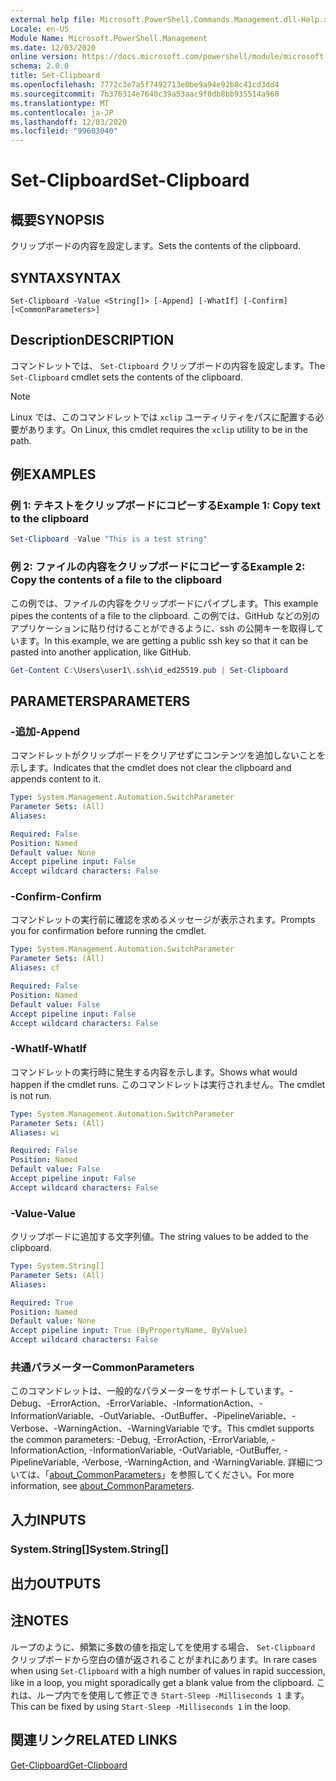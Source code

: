 ```yaml
---
external help file: Microsoft.PowerShell.Commands.Management.dll-Help.xml
Locale: en-US
Module Name: Microsoft.PowerShell.Management
ms.date: 12/03/2020
online version: https://docs.microsoft.com/powershell/module/microsoft.powershell.management/set-clipboard?view=powershell-7.2&WT.mc_id=ps-gethelp
schema: 2.0.0
title: Set-Clipboard
ms.openlocfilehash: 7772c3e7a5f7492713e0be9a94e92b8c41cd3dd4
ms.sourcegitcommit: 7b376314e7640c39a53aac9f0db8bb935514a960
ms.translationtype: MT
ms.contentlocale: ja-JP
ms.lasthandoff: 12/03/2020
ms.locfileid: "99603040"
---
```

# <span data-ttu-id="ada83-102">Set-Clipboard</span><span class="sxs-lookup"><span data-stu-id="ada83-102">Set-Clipboard</span></span>

## <span data-ttu-id="ada83-103">概要</span><span class="sxs-lookup"><span data-stu-id="ada83-103">SYNOPSIS</span></span>
<span data-ttu-id="ada83-104">クリップボードの内容を設定します。</span><span class="sxs-lookup"><span data-stu-id="ada83-104">Sets the contents of the clipboard.</span></span>

## <span data-ttu-id="ada83-105">SYNTAX</span><span class="sxs-lookup"><span data-stu-id="ada83-105">SYNTAX</span></span>

```
Set-Clipboard -Value <String[]> [-Append] [-WhatIf] [-Confirm] [<CommonParameters>]
```

## <span data-ttu-id="ada83-106">Description</span><span class="sxs-lookup"><span data-stu-id="ada83-106">DESCRIPTION</span></span>

<span data-ttu-id="ada83-107">コマンドレットでは、 `Set-Clipboard` クリップボードの内容を設定します。</span><span class="sxs-lookup"><span data-stu-id="ada83-107">The `Set-Clipboard` cmdlet sets the contents of the clipboard.</span></span>

> [!NOTE]
> <span data-ttu-id="ada83-108">Linux では、このコマンドレットでは `xclip` ユーティリティをパスに配置する必要があります。</span><span class="sxs-lookup"><span data-stu-id="ada83-108">On Linux, this cmdlet requires the `xclip` utility to be in the path.</span></span>

## <span data-ttu-id="ada83-109">例</span><span class="sxs-lookup"><span data-stu-id="ada83-109">EXAMPLES</span></span>

### <span data-ttu-id="ada83-110">例 1: テキストをクリップボードにコピーする</span><span class="sxs-lookup"><span data-stu-id="ada83-110">Example 1: Copy text to the clipboard</span></span>

```powershell
Set-Clipboard -Value "This is a test string"
```

### <span data-ttu-id="ada83-111">例 2: ファイルの内容をクリップボードにコピーする</span><span class="sxs-lookup"><span data-stu-id="ada83-111">Example 2: Copy the contents of a file to the clipboard</span></span>

<span data-ttu-id="ada83-112">この例では、ファイルの内容をクリップボードにパイプします。</span><span class="sxs-lookup"><span data-stu-id="ada83-112">This example pipes the contents of a file to the clipboard.</span></span> <span data-ttu-id="ada83-113">この例では、GitHub などの別のアプリケーションに貼り付けることができるように、ssh の公開キーを取得しています。</span><span class="sxs-lookup"><span data-stu-id="ada83-113">In this example, we are getting a public ssh key so that it can be pasted into another application, like GitHub.</span></span>

```powershell
Get-Content C:\Users\user1\.ssh\id_ed25519.pub | Set-Clipboard
```

## <span data-ttu-id="ada83-114">PARAMETERS</span><span class="sxs-lookup"><span data-stu-id="ada83-114">PARAMETERS</span></span>

### <span data-ttu-id="ada83-115">-追加</span><span class="sxs-lookup"><span data-stu-id="ada83-115">-Append</span></span>

<span data-ttu-id="ada83-116">コマンドレットがクリップボードをクリアせずにコンテンツを追加しないことを示します。</span><span class="sxs-lookup"><span data-stu-id="ada83-116">Indicates that the cmdlet does not clear the clipboard and appends content to it.</span></span>

```yaml
Type: System.Management.Automation.SwitchParameter
Parameter Sets: (All)
Aliases:

Required: False
Position: Named
Default value: None
Accept pipeline input: False
Accept wildcard characters: False
```

### <span data-ttu-id="ada83-117">-Confirm</span><span class="sxs-lookup"><span data-stu-id="ada83-117">-Confirm</span></span>

<span data-ttu-id="ada83-118">コマンドレットの実行前に確認を求めるメッセージが表示されます。</span><span class="sxs-lookup"><span data-stu-id="ada83-118">Prompts you for confirmation before running the cmdlet.</span></span>

```yaml
Type: System.Management.Automation.SwitchParameter
Parameter Sets: (All)
Aliases: cf

Required: False
Position: Named
Default value: False
Accept pipeline input: False
Accept wildcard characters: False
```

### <span data-ttu-id="ada83-119">-WhatIf</span><span class="sxs-lookup"><span data-stu-id="ada83-119">-WhatIf</span></span>

<span data-ttu-id="ada83-120">コマンドレットの実行時に発生する内容を示します。</span><span class="sxs-lookup"><span data-stu-id="ada83-120">Shows what would happen if the cmdlet runs.</span></span> <span data-ttu-id="ada83-121">このコマンドレットは実行されません。</span><span class="sxs-lookup"><span data-stu-id="ada83-121">The cmdlet is not run.</span></span>

```yaml
Type: System.Management.Automation.SwitchParameter
Parameter Sets: (All)
Aliases: wi

Required: False
Position: Named
Default value: False
Accept pipeline input: False
Accept wildcard characters: False
```

### <span data-ttu-id="ada83-122">-Value</span><span class="sxs-lookup"><span data-stu-id="ada83-122">-Value</span></span>

<span data-ttu-id="ada83-123">クリップボードに追加する文字列値。</span><span class="sxs-lookup"><span data-stu-id="ada83-123">The string values to be added to the clipboard.</span></span>

```yaml
Type: System.String[]
Parameter Sets: (All)
Aliases:

Required: True
Position: Named
Default value: None
Accept pipeline input: True (ByPropertyName, ByValue)
Accept wildcard characters: False
```

### <span data-ttu-id="ada83-124">共通パラメーター</span><span class="sxs-lookup"><span data-stu-id="ada83-124">CommonParameters</span></span>

<span data-ttu-id="ada83-125">このコマンドレットは、一般的なパラメーターをサポートしています。-Debug、-ErrorAction、-ErrorVariable、-InformationAction、-InformationVariable、-OutVariable、-OutBuffer、-PipelineVariable、-Verbose、-WarningAction、-WarningVariable です。</span><span class="sxs-lookup"><span data-stu-id="ada83-125">This cmdlet supports the common parameters: -Debug, -ErrorAction, -ErrorVariable, -InformationAction, -InformationVariable, -OutVariable, -OutBuffer, -PipelineVariable, -Verbose, -WarningAction, and -WarningVariable.</span></span> <span data-ttu-id="ada83-126">詳細については、「[about_CommonParameters](https://go.microsoft.com/fwlink/?LinkID=113216)」を参照してください。</span><span class="sxs-lookup"><span data-stu-id="ada83-126">For more information, see [about_CommonParameters](https://go.microsoft.com/fwlink/?LinkID=113216).</span></span>

## <span data-ttu-id="ada83-127">入力</span><span class="sxs-lookup"><span data-stu-id="ada83-127">INPUTS</span></span>

### <span data-ttu-id="ada83-128">System.String[]</span><span class="sxs-lookup"><span data-stu-id="ada83-128">System.String[]</span></span>

## <span data-ttu-id="ada83-129">出力</span><span class="sxs-lookup"><span data-stu-id="ada83-129">OUTPUTS</span></span>

## <span data-ttu-id="ada83-130">注</span><span class="sxs-lookup"><span data-stu-id="ada83-130">NOTES</span></span>

<span data-ttu-id="ada83-131">ループのように、頻繁に多数の値を指定してを使用する場合、 `Set-Clipboard` クリップボードから空白の値が返されることがまれにあります。</span><span class="sxs-lookup"><span data-stu-id="ada83-131">In rare cases when using `Set-Clipboard` with a high number of values in rapid succession, like in a loop, you might sporadically get a blank value from the clipboard.</span></span> <span data-ttu-id="ada83-132">これは、ループ内でを使用して修正でき `Start-Sleep -Milliseconds 1` ます。</span><span class="sxs-lookup"><span data-stu-id="ada83-132">This can be fixed by using `Start-Sleep -Milliseconds 1` in the loop.</span></span>

## <span data-ttu-id="ada83-133">関連リンク</span><span class="sxs-lookup"><span data-stu-id="ada83-133">RELATED LINKS</span></span>

[<span data-ttu-id="ada83-134">Get-Clipboard</span><span class="sxs-lookup"><span data-stu-id="ada83-134">Get-Clipboard</span></span>](Get-Clipboard.md)
